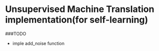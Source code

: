 # Unsupervised Machine Translation implementation(for self-learning)

###TODO
* imple add_noise function
